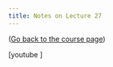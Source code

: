 ```yaml
---
title: Notes on Lecture 27
---
```


([Go back to the course page](/classes/parp/index.html))

[youtube ]

